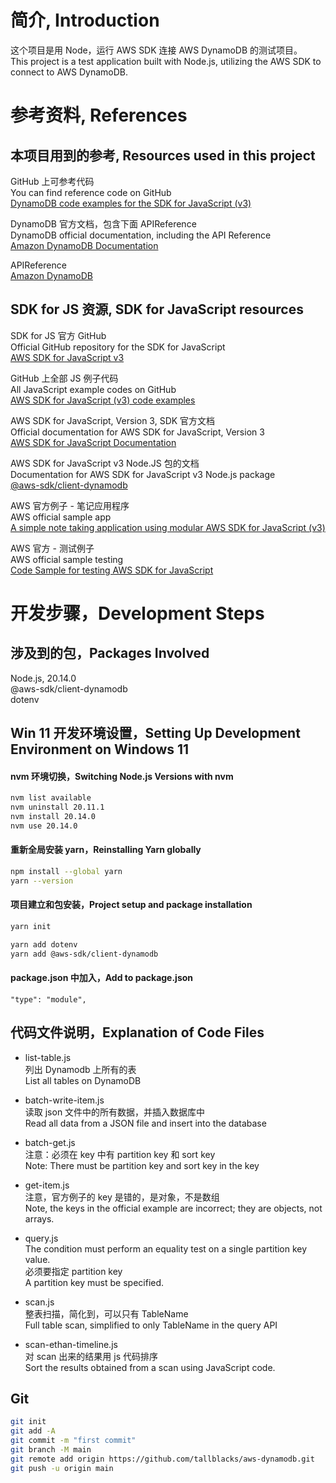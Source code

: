 # 简介, Introduction
这个项目是用 Node，运行 AWS SDK 连接 AWS DynamoDB 的测试项目。  
This project is a test application built with Node.js, utilizing the AWS SDK to connect to AWS DynamoDB.

# 参考资料, References

## 本项目用到的参考, Resources used in this project
GitHub 上可参考代码  
You can find reference code on GitHub  
[DynamoDB code examples for the SDK for JavaScript (v3)](https://github.com/awsdocs/aws-doc-sdk-examples/tree/main/javascriptv3/example_code/dynamodb#code-examples)

DynamoDB 官方文档，包含下面 APIReference  
DynamoDB official documentation, including the API Reference  
[Amazon DynamoDB Documentation](https://docs.aws.amazon.com/dynamodb/)

APIReference  
[Amazon DynamoDB](https://docs.aws.amazon.com/amazondynamodb/latest/APIReference/API_Operations_Amazon_DynamoDB.html)

## SDK for JS 资源, SDK for JavaScript resources

SDK for JS 官方 GitHub  
Official GitHub repository for the SDK for JavaScript  
[AWS SDK for JavaScript v3](https://github.com/aws/aws-sdk-js-v3#getting-started)

GitHub 上全部 JS 例子代码  
All JavaScript example codes on GitHub  
[AWS SDK for JavaScript (v3) code examples](https://github.com/awsdocs/aws-doc-sdk-examples/tree/main/javascriptv3)

AWS SDK for JavaScript, Version 3, SDK 官方文档  
Official documentation for AWS SDK for JavaScript, Version 3  
[AWS SDK for JavaScript Documentation](https://docs.aws.amazon.com/sdk-for-javascript/)

AWS SDK for JavaScript v3 Node.JS 包的文档  
Documentation for AWS SDK for JavaScript v3 Node.js package  
[@aws-sdk/client-dynamodb](https://docs.aws.amazon.com/AWSJavaScriptSDK/v3/latest/Package/-aws-sdk-client-dynamodb/x`)

AWS 官方例子 - 笔记应用程序  
AWS official sample app  
[A simple note taking application using modular AWS SDK for JavaScript (v3)](https://github.com/aws-samples/aws-sdk-js-notes-app)

AWS 官方 - 测试例子  
AWS official sample testing  
[Code Sample for testing AWS SDK for JavaScript](https://github.com/aws-samples/aws-sdk-js-tests)

# 开发步骤，Development Steps

## 涉及到的包，Packages Involved
Node.js, 20.14.0  
@aws-sdk/client-dynamodb  
dotenv

## Win 11 开发环境设置，Setting Up Development Environment on Windows 11

#### nvm 环境切换，Switching Node.js Versions with nvm
```bash
nvm list available
nvm uninstall 20.11.1
nvm install 20.14.0
nvm use 20.14.0
```

#### 重新全局安装 yarn，Reinstalling Yarn globally
```bash
npm install --global yarn
yarn --version
```

#### 项目建立和包安装，Project setup and package installation
```bash
yarn init

yarn add dotenv
yarn add @aws-sdk/client-dynamodb
```

#### package.json 中加入，Add to package.json
```
"type": "module",
```

## 代码文件说明，Explanation of Code Files
- list-table.js  
列出 Dynamodb 上所有的表  
List all tables on DynamoDB

- batch-write-item.js  
读取 json 文件中的所有数据，并插入数据库中  
Read all data from a JSON file and insert into the database

- batch-get.js  
注意：必须在 key 中有 partition key 和 sort key  
Note: There must be partition key and sort key in the key

- get-item.js  
注意，官方例子的 key 是错的，是对象，不是数组  
Note, the keys in the official example are incorrect; they are objects, not arrays.

- query.js  
The condition must perform an equality test on a single partition key value.  
必须要指定 partition key  
A partition key must be specified.

- scan.js  
整表扫描，简化到，可以只有 TableName  
Full table scan, simplified to only TableName in the query API

- scan-ethan-timeline.js  
对 scan 出来的结果用 js 代码排序  
Sort the results obtained from a scan using JavaScript code.

## Git
```bash
git init
git add -A
git commit -m "first commit"
git branch -M main
git remote add origin https://github.com/tallblacks/aws-dynamodb.git
git push -u origin main
```
